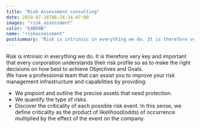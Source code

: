 ```yaml
---
title: "Risk Assessment consulting"
date: 2019-07-16T06:24:34-07:00
images: "risk_assessment"
color: "E4BD9B"
name: "riskassessment"
postsummary: "Risk is intrinsic in everything we do. It is therefore very key and important that every corporation understands their risk profile so as to make the right decisions on how best to achieve Objectives and Goals."
---
```


Risk is intrinsic in everything we do. It is therefore very key and important that every corporation understands their risk profile so as to make the right decisions on how best to achieve Objectives and Goals. <br>
We have a professional team that can assist you to improve your risk management infrastructure and capabilities by providing:

* We pinpoint and outline the precise assets that need protection.
* We quantify the type of risks.
* Discover the criticality of each possible risk event. In this sense, we define criticality as the product of likelihood(odds) of occurrence multiplied by the effect of the event on the company.
